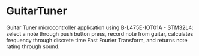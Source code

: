 # GuitarTuner
Guitar Tuner microcontroller application using B-L475E-IOT01A - STM32L4: select a note through push button press, record note from guitar, calculates frequency through discrete time Fast Fourier Transform, and returns note rating through sound. 
